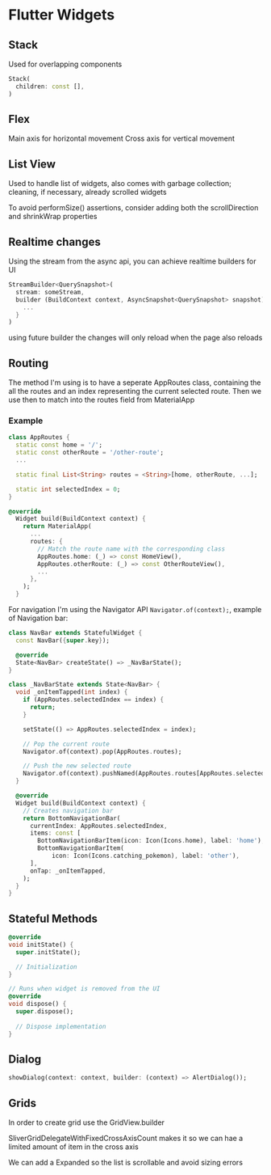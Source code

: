 # Flutter Widgets
## Stack
Used for overlapping components
```dart
Stack(
  children: const [],
)
```

## Flex
Main axis for horizontal movement
Cross axis for vertical movement

## List View
Used to handle list of widgets, also comes with garbage collection; cleaning, if
necessary, already scrolled widgets

To avoid performSize() assertions, consider adding both the scrollDirection and 
shrinkWrap properties

## Realtime changes
Using the stream from the async api, you can achieve realtime builders for UI
```dart
StreamBuilder<QuerySnapshot>(
  stream: someStream,
  builder (BuildContext context, AsyncSnapshot<QuerySnapshot> snapshot) {
    ...
  }
)
```

using future builder the changes will only reload when the page also reloads

## Routing
The method I'm using is to have a seperate AppRoutes class, containing the all the routes
and an index representing the current selected route. Then we use then to match
into the routes field from MaterialApp

### Example
```dart
class AppRoutes {
  static const home = '/';
  static const otherRoute = '/other-route';
  ...

  static final List<String> routes = <String>[home, otherRoute, ...];

  static int selectedIndex = 0;
}
```

```dart
@override
  Widget build(BuildContext context) {
    return MaterialApp(
      ...
      routes: {
        // Match the route name with the corresponding class
        AppRoutes.home: (_) => const HomeView(),
        AppRoutes.otherRoute: (_) => const OtherRouteView(),
        ...
      },
    );
  }
```

For navigation I'm using the Navigator API `Navigator.of(context);`,
example of Navigation bar:
```dart
class NavBar extends StatefulWidget {
  const NavBar({super.key});

  @override
  State<NavBar> createState() => _NavBarState();
}

class _NavBarState extends State<NavBar> {
  void _onItemTapped(int index) {
    if (AppRoutes.selectedIndex == index) {
      return;
    }

    setState(() => AppRoutes.selectedIndex = index);

    // Pop the current route
    Navigator.of(context).pop(AppRoutes.routes);

    // Push the new selected route
    Navigator.of(context).pushNamed(AppRoutes.routes[AppRoutes.selectedIndex]);
  }

  @override
  Widget build(BuildContext context) {
    // Creates navigation bar
    return BottomNavigationBar(
      currentIndex: AppRoutes.selectedIndex,
      items: const [
        BottomNavigationBarItem(icon: Icon(Icons.home), label: 'home'),
        BottomNavigationBarItem(
            icon: Icon(Icons.catching_pokemon), label: 'other'),
      ],
      onTap: _onItemTapped,
    );
  }
}
```

## Stateful Methods
```dart
@override
void initState() {
  super.initState();

  // Initialization
}

// Runs when widget is removed from the UI
@override
void dispose() {
  super.dispose();
  
  // Dispose implementation
}
```

## Dialog
```dart
showDialog(context: context, builder: (context) => AlertDialog());
```

## Grids
In order to create grid use the GridView.builder

SliverGridDelegateWithFixedCrossAxisCount makes it so we can hae a limited amount of item in the cross axis

We can add a Expanded so the list is scrollable and avoid sizing errors